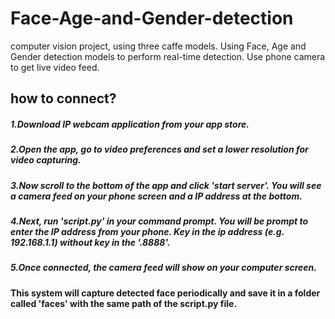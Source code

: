 # Face-Age-and-Gender-detection
computer vision project, using three caffe models. Using Face, Age and Gender detection models to perform real-time detection. 
Use phone camera to get live video feed.
## how to connect?
##### 1.Download IP webcam application from your app store.
##### 2.Open the app, go to video preferences and set a lower resolution for video capturing.
##### 3.Now scroll to the bottom of the app and click 'start server'. You will see a camera feed on your phone screen and a IP address at the bottom.
##### 4.Next, run 'script.py' in your command prompt. You will be prompt to enter the IP address from your phone. Key in the ip address (e.g. 192.168.1.1) without key in the '.8888'.
##### 5.Once connected, the camera feed will show on your computer screen.

#### This system will capture detected face periodically and save it in a folder called 'faces' with the same path of the script.py file.



